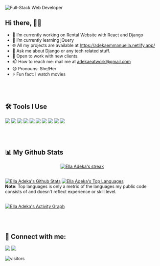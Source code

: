 ![Full-Stack Web Developer](https://user-images.githubusercontent.com/70539937/168696661-cabdebc1-fe70-46fd-8281-7d1e21a15793.png)


## Hi there, 👋🏾 

- 🔭 I’m currently working on Rental Website with React and Django
- 🌱 I’m currently learning jQuery
- 🌐 All my projects are available at https://adekaemmanuella.netlify.app/
- 💬 Ask me about Django or any tech related stuff.
- 🧳 Open to work with new clients.
- 📫 How to reach me: mail me at adekaeatwork@gmail.com
- 😄 Pronouns: She/Her
- ⚡ Fun fact: I watch movies

<br>
<br>

## 🛠 Tools I Use

<p align="left"> 
   <img src="https://img.icons8.com/color/48/000000/html-5.png"/>
   <img src="https://img.icons8.com/color/48/000000/css3.png"/>
   <img src="https://img.icons8.com/color/48/000000/sass.png"/> 
   <img src="https://img.icons8.com/color/48/000000/bootstrap.png"/> 
   <img src="https://img.icons8.com/color/48/000000/javascript.png"/> 
   <img src="https://img.icons8.com/color/48/000000/react-native.png"/>
   <img src="https://img.icons8.com/color/48/000000/django.png"/> 
   <img src="https://img.icons8.com/color/48/000000/python.png"/> 
   <img src="https://img.icons8.com/color/48/000000/git.png"/>
    <img src="https://img.icons8.com/color/48/000000/postgreesql.png"/> 

</p>


<br/>
<br>

## 📊 My Github Stats

<p align="center">
    <a href="https://github.com/ella-adeka/github-readme-streak-stats">
        <img title="🔥 Get streak stats for your profile at git.io/streak-stats" alt="Ella Adeka's streak" src="https://github-readme-streak-stats.herokuapp.com/?user=ella-adeka&theme=black-ice&hide_border=true&stroke=0000&background=060A0CD0"/>
    </a>
</p>

  <br/>
    <a href="https://github.com/ella-adeka/github-readme-stats"><img alt="Ella Adeka's Github Stats" src="https://github-readme-stats.vercel.app/api?username=ella-adeka&show_icons=true&count_private=true&theme=react&hide_border=true&bg_color=0D1117" /></a>
  <a href="https://github.com/ella-adeka/github-readme-stats"><img alt="Ella Adeka's Top Languages" src="https://github-readme-stats.vercel.app/api/top-langs/?username=ella-adeka&langs_count=8&count_private=true&layout=compact&theme=react&hide_border=true&bg_color=0D1117" /></a>
  <br/>
  <b>Note:</b> Top languages is only a metric of the languages my public code consists of and doesn't reflect experience or skill level.


<br/>
<br/>

<a href="https://github.com/ella-adeka/github-readme-activity-graph"><img alt="Ella Adeka's Activity Graph" src="https://activity-graph.herokuapp.com/graph?username=ella-adeka&bg_color=0D1117&color=5BCDEC&line=5BCDEC&point=FFFFFF&hide_border=true" /></a>

<br/>
<br/>

## 💬 Connect with me:
<p align="left">

<a href = "www.linkedin.com/in/emmanuella-onyowo-adeka-60906b230"><img src="https://img.icons8.com/fluent/48/000000/linkedin.png"/></a>
<a href = "https://twitter.com/AkedaE"><img src="https://img.icons8.com/fluent/48/000000/twitter.png"/></a>

</p>

![visitors](https://visitor-badge.glitch.me/badge?page_id=ella-adeka&left_color=green&right_color=red)
